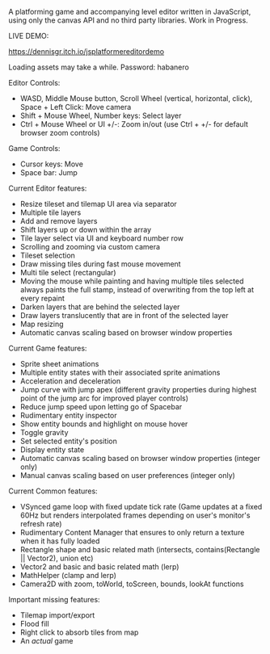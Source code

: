 A platforming game and accompanying level editor written in JavaScript, using only the canvas API and no third party libraries.
Work in Progress.

LIVE DEMO:

https://dennisgr.itch.io/jsplatformereditordemo

Loading assets may take a while. Password: habanero

Editor Controls:
 - WASD, Middle Mouse button, Scroll Wheel (vertical, horizontal, click), Space + Left Click: Move camera
 - Shift + Mouse Wheel, Number keys: Select layer
 - Ctrl + Mouse Wheel or UI +/-: Zoom in/out (use Ctrl + +/- for default browser zoom controls)

Game Controls:
  - Cursor keys: Move
  - Space bar: Jump

Current Editor features:
  - Resize tileset and tilemap UI area via separator
  - Multiple tile layers
  - Add and remove layers
  - Shift layers up or down within the array
  - Tile layer select via UI and keyboard number row
  - Scrolling and zooming via custom camera
  - Tileset selection
  - Draw missing tiles during fast mouse movement
  - Multi tile select (rectangular)
  - Moving the mouse while painting and having multiple tiles selected always paints the full stamp, instead of overwriting from the top left at every repaint
  - Darken layers that are behind the selected layer
  - Draw layers translucently that are in front of the selected layer
  - Map resizing
  - Automatic canvas scaling based on browser window properties

Current Game features:
  - Sprite sheet animations
  - Multiple entity states with their associated sprite animations
  - Acceleration and deceleration
  - Jump curve with jump apex (different gravity properties during highest point of the jump arc for improved player controls)
  - Reduce jump speed upon letting go of Spacebar
  - Rudimentary entity inspector
  - Show entity bounds and highlight on mouse hover
  - Toggle gravity
  - Set selected entity's position
  - Display entity state
  - Automatic canvas scaling based on browser window properties (integer only)
  - Manual canvas scaling based on user preferences (integer only)

Current Common features:
  - VSynced game loop with fixed update tick rate (Game updates at a fixed 60Hz but renders interpolated frames depending on user's monitor's refresh rate)
  - Rudimentary Content Manager that ensures to only return a texture when it has fully loaded
  - Rectangle shape and basic related math (intersects, contains(Rectangle || Vector2), union etc)
  - Vector2 and basic and basic related math (lerp)
  - MathHelper (clamp and lerp)
  - Camera2D with zoom, toWorld, toScreen, bounds, lookAt functions

Important missing features:
  - Tilemap import/export
  - Flood fill
  - Right click to absorb tiles from map
  - An *actual* game
